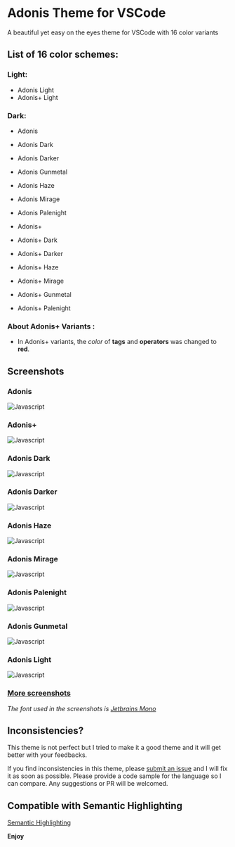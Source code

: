 # Adonis Theme for VSCode

A beautiful yet easy on the eyes theme for VSCode with 16 color variants 

## List of 16 color schemes:

### Light:

- Adonis Light
- Adonis+ Light

### Dark:

- Adonis 
- Adonis Dark
- Adonis Darker
- Adonis Gunmetal
- Adonis Haze
- Adonis Mirage
- Adonis Palenight


- Adonis+
- Adonis+ Dark
- Adonis+ Darker
- Adonis+ Haze
- Adonis+ Mirage
- Adonis+ Gunmetal
- Adonis+ Palenight

### About **Adonis+** Variants :

  - In Adonis+ variants, the *color* of **tags** and **operators** was changed to **red**.

## Screenshots

### Adonis
![Javascript](https://raw.githubusercontent.com/saeed-nazari/vsc-theme-adonis/main/assets/screenshots/adonis/javascript.png)

### Adonis+
![Javascript](https://raw.githubusercontent.com/saeed-nazari/vsc-theme-adonis/main/assets/screenshots/adonis+/javascript.png)

### Adonis Dark
![Javascript](https://raw.githubusercontent.com/saeed-nazari/vsc-theme-adonis/main/assets/screenshots/adonis-dark/javascript.png)

### Adonis Darker
![Javascript](https://raw.githubusercontent.com/saeed-nazari/vsc-theme-adonis/main/assets/screenshots/adonis-darker/javascript.png)

### Adonis Haze
![Javascript](https://raw.githubusercontent.com/saeed-nazari/vsc-theme-adonis/main/assets/screenshots/adonis-haze/javascript.png)

### Adonis Mirage
![Javascript](https://raw.githubusercontent.com/saeed-nazari/vsc-theme-adonis/main/assets/screenshots/adonis-mirage/javascript.png)

### Adonis Palenight
![Javascript](https://raw.githubusercontent.com/saeed-nazari/vsc-theme-adonis/main/assets/screenshots/adonis-palenight/javascript.png)

### Adonis Gunmetal
![Javascript](https://raw.githubusercontent.com/saeed-nazari/vsc-theme-adonis/main/assets/screenshots/adonis-gunmetal/javascript.png)

### Adonis Light
![Javascript](https://raw.githubusercontent.com/saeed-nazari/vsc-theme-adonis/main/assets/screenshots/adonis-light/javascript.png)


### [More screenshots](https://github.com/saeed-nazari/vsc-theme-adonis/tree/main/assets/screenshots)

*The font used in the screenshots is [Jetbrains Mono](https://www.jetbrains.com/lp/mono/)*

## Inconsistencies?

This theme is not perfect but I tried to make it a good theme and it will get better with your feedbacks.

If you find inconsistencies in this theme, please [submit an issue](https://github.com/saeed-nazari/vsc-theme-adonis/issues/new) and I will fix it as soon as possible. Please provide a code sample for the language so I can compare.
Any suggestions or PR will be welcomed.

## Compatible with Semantic Highlighting

[Semantic Highlighting](https://code.visualstudio.com/api/language-extensions/semantic-highlight-guide#enablement-of-semantic-highlighting)


**Enjoy**
